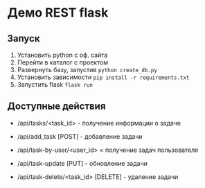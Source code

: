 # Демо REST flask
## Запуск

1. Установить python с оф. сайта
2. Перейти в каталог с проектом
3. Развернуть базу, запустив ```python create_db.py```
4. Установить зависимости ```pip install -r requirements.txt```
5. Запустить flask ```flask run```

## Доступные действия

- /api/tasks/<task_id> - получение информации о задаче

- /api/add_task [POST] - добавление задачи 

- /api/task-by-user/<user_id> = получение задач пользователя

- /api/task-update [PUT] - обновление задачи

- /api/task-delete/<task_id> [DELETE] - удаление задачи